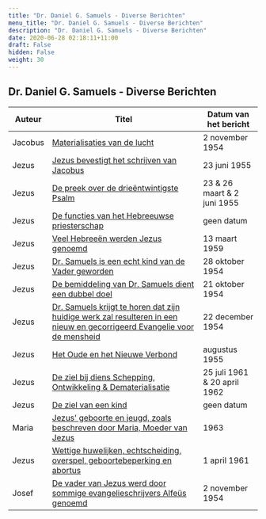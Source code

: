 ```yaml
---
title: "Dr. Daniel G. Samuels - Diverse Berichten"
menu_title: "Dr. Daniel G. Samuels - Diverse Berichten"
description: "Dr. Daniel G. Samuels - Diverse Berichten"
date: 2020-06-28 02:18:11+11:00
draft: False
hidden: False
weight: 30
---
```

## Dr. Daniel G. Samuels - Diverse Berichten

**Auteur** | **Titel** | **Datum van het bericht**
---|---|---
Jacobus | [Materialisaties van de lucht](/2-nl-samuels-messages/2-3-nl-diverse-messages/nl-1-1954-11-2-samuels-james/) | 2 november 1954
Jezus | [Jezus bevestigt het schrijven van Jacobus](/2-nl-samuels-messages/2-3-nl-diverse-messages/nl-2-1955-6-23-samuels-jesus/) | 23 juni 1955
Jezus | [De preek over de drieëntwintigste Psalm](/2-nl-samuels-messages/2-3-nl-diverse-messages/nl-3-23-26-march-2-june-1955-samuels-jesus/) |  23 & 26 maart & 2 juni 1955
Jezus | [De functies van het Hebreeuwse priesterschap](/2-nl-samuels-messages/2-3-nl-diverse-messages/nl-4-undated-samuels-jesus/) | geen datum
Jezus | [Veel Hebreeën werden Jezus genoemd](/2-nl-samuels-messages/2-3-nl-diverse-messages/nl-5-1959-3-13-samuels-jesus/) | 13 maart 1959
Jezus | [Dr. Samuels is een echt kind van de Vader geworden](/2-nl-samuels-messages/2-3-nl-diverse-messages/nl-6-1954-10-28-samuels-jesus/) | 28 oktober 1954
Jezus | [De bemiddeling van Dr. Samuels dient een dubbel doel](/2-nl-samuels-messages/2-3-nl-diverse-messages/nl-7-1954-10-21-samuels-jesus/) | 21 oktober 1954
Jezus | [Dr. Samuels krijgt te horen dat zijn huidige werk zal resulteren in een nieuw en gecorrigeerd Evangelie voor de mensheid](/2-nl-samuels-messages/2-3-nl-diverse-messages/nl-8-1954-12-22-samuels-jesus/) | 22 december 1954
Jezus | [Het Oude en het Nieuwe Verbond](/2-nl-samuels-messages/2-3-nl-diverse-messages/nl-9-august-1955-samuels-jesus/) |  augustus 1955
Jezus | [De ziel bij diens Schepping, Ontwikkeling & Dematerialisatie](/2-nl-samuels-messages/2-3-nl-diverse-messages/nl-10-25-july-1961-20-april-1962-samuels-jesus/) | 25 juli 1961 & 20 april 1962
Jezus | [De ziel van een kind](/2-nl-samuels-messages/2-3-nl-diverse-messages/nl-11-undated-samuels-jesus/) | geen datum
Maria | [Jezus' geboorte en jeugd, zoals beschreven door Maria, Moeder van Jezus](/2-nl-samuels-messages/2-3-nl-diverse-messages/nl-12-1963-samuels-mary/) | 1963
Jezus | [Wettige huwelijken, echtscheiding, overspel, geboortebeperking en abortus](/2-nl-samuels-messages/2-3-nl-diverse-messages/nl-13-1961-4-1-samuels-jesus/) | 1 april 1961
Josef | [De vader van Jezus werd door sommige evangelieschrijvers Alfeüs genoemd](/2-nl-samuels-messages/2-3-nl-diverse-messages/nl-14-1954-11-2-samuels-joseph/) | 2 november 1954
